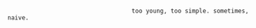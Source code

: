 ~~~~~~~~~~~~~~~~~~~~~~~~~~~~~~~~~~~~~~~~~~~~~~~~~~~~~~~~~~~~~~~~~~~~~~~~~~~~~~~~~~~~~~~~~~~~~~~~~~~~~~~~~~~~









                                   too young, too simple. sometimes, naive.
                                









~~~~~~~~~~~~~~~~~~~~~~~~~~~~~~~~~~~~~~~~~~~~~~~~~~~~~~~~~~~~~~~~~~~~~~~~~~~~~~~~~~~~~~~~~~~~~~~~~~~~~~~~~~~~

















